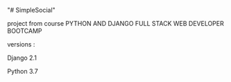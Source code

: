 "# SimpleSocial"

project from course PYTHON AND DJANGO FULL STACK WEB DEVELOPER BOOTCAMP

versions :

Django 2.1

Python 3.7 
